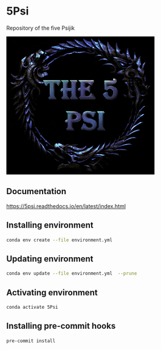 # 5Psi
Repository of the five Psijik

![](logo_5psi.png)

## Documentation
<https://5psi.readthedocs.io/en/latest/index.html>

## Installing environment
```bash
conda env create --file environment.yml
```

## Updating environment
```bash
conda env update --file environment.yml  --prune
```

## Activating environment
```bash
conda activate 5Psi
```

## Installing pre-commit hooks
```bash
pre-commit install
```
